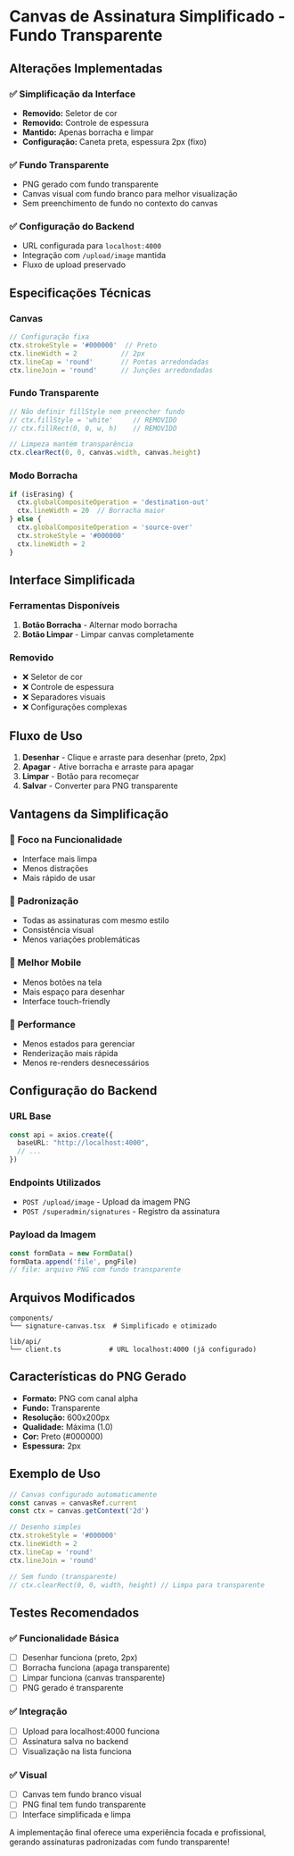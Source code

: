 # Canvas de Assinatura Simplificado - Fundo Transparente

## Alterações Implementadas

### ✅ **Simplificação da Interface**
- **Removido:** Seletor de cor
- **Removido:** Controle de espessura
- **Mantido:** Apenas borracha e limpar
- **Configuração:** Caneta preta, espessura 2px (fixo)

### ✅ **Fundo Transparente**
- PNG gerado com fundo transparente
- Canvas visual com fundo branco para melhor visualização
- Sem preenchimento de fundo no contexto do canvas

### ✅ **Configuração do Backend**
- URL configurada para `localhost:4000`
- Integração com `/upload/image` mantida
- Fluxo de upload preservado

## Especificações Técnicas

### Canvas
```typescript
// Configuração fixa
ctx.strokeStyle = '#000000'  // Preto
ctx.lineWidth = 2           // 2px
ctx.lineCap = 'round'       // Pontas arredondadas
ctx.lineJoin = 'round'      // Junções arredondadas
```

### Fundo Transparente
```typescript
// Não definir fillStyle nem preencher fundo
// ctx.fillStyle = 'white'     // REMOVIDO
// ctx.fillRect(0, 0, w, h)    // REMOVIDO

// Limpeza mantém transparência
ctx.clearRect(0, 0, canvas.width, canvas.height)
```

### Modo Borracha
```typescript
if (isErasing) {
  ctx.globalCompositeOperation = 'destination-out'
  ctx.lineWidth = 20  // Borracha maior
} else {
  ctx.globalCompositeOperation = 'source-over'
  ctx.strokeStyle = '#000000'
  ctx.lineWidth = 2
}
```

## Interface Simplificada

### Ferramentas Disponíveis
1. **Botão Borracha** - Alternar modo borracha
2. **Botão Limpar** - Limpar canvas completamente

### Removido
- ❌ Seletor de cor
- ❌ Controle de espessura
- ❌ Separadores visuais
- ❌ Configurações complexas

## Fluxo de Uso

1. **Desenhar** - Clique e arraste para desenhar (preto, 2px)
2. **Apagar** - Ative borracha e arraste para apagar
3. **Limpar** - Botão para recomeçar
4. **Salvar** - Converter para PNG transparente

## Vantagens da Simplificação

### 🎯 **Foco na Funcionalidade**
- Interface mais limpa
- Menos distrações
- Mais rápido de usar

### 🔧 **Padronização**
- Todas as assinaturas com mesmo estilo
- Consistência visual
- Menos variações problemáticas

### 📱 **Melhor Mobile**
- Menos botões na tela
- Mais espaço para desenhar
- Interface touch-friendly

### 🚀 **Performance**
- Menos estados para gerenciar
- Renderização mais rápida
- Menos re-renders desnecessários

## Configuração do Backend

### URL Base
```typescript
const api = axios.create({
  baseURL: "http://localhost:4000",
  // ...
})
```

### Endpoints Utilizados
- `POST /upload/image` - Upload da imagem PNG
- `POST /superadmin/signatures` - Registro da assinatura

### Payload da Imagem
```typescript
const formData = new FormData()
formData.append('file', pngFile)
// file: arquivo PNG com fundo transparente
```

## Arquivos Modificados

```
components/
└── signature-canvas.tsx  # Simplificado e otimizado

lib/api/
└── client.ts            # URL localhost:4000 (já configurado)
```

## Características do PNG Gerado

- **Formato:** PNG com canal alpha
- **Fundo:** Transparente
- **Resolução:** 600x200px
- **Qualidade:** Máxima (1.0)
- **Cor:** Preto (#000000)
- **Espessura:** 2px

## Exemplo de Uso

```typescript
// Canvas configurado automaticamente
const canvas = canvasRef.current
const ctx = canvas.getContext('2d')

// Desenho simples
ctx.strokeStyle = '#000000'
ctx.lineWidth = 2
ctx.lineCap = 'round'
ctx.lineJoin = 'round'

// Sem fundo (transparente)
// ctx.clearRect(0, 0, width, height) // Limpa para transparente
```

## Testes Recomendados

### ✅ **Funcionalidade Básica**
- [ ] Desenhar funciona (preto, 2px)
- [ ] Borracha funciona (apaga transparente)
- [ ] Limpar funciona (canvas transparente)
- [ ] PNG gerado é transparente

### ✅ **Integração**
- [ ] Upload para localhost:4000 funciona
- [ ] Assinatura salva no backend
- [ ] Visualização na lista funciona

### ✅ **Visual**
- [ ] Canvas tem fundo branco visual
- [ ] PNG final tem fundo transparente
- [ ] Interface simplificada e limpa

A implementação final oferece uma experiência focada e profissional, gerando assinaturas padronizadas com fundo transparente!
